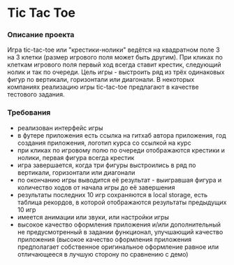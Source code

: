 # Tic Tac Toe

### Описание проекта
Игра tic-tac-toe или "крестики-нолики" ведётся на квадратном поле 3 на 3 клетки (размер игрового поля может быть другим). При кликах по клеткам игрового поля первый ход всегда ставит крестик, следующий нолик и так по очереди. Цель игры - выстроить ряд из трёх одинаковых фигур по вертикали, горизонтали или диагонали.
В некоторых компаниях реализацию игры tic-tac-toe предлагают в качестве тестового задания.

### Требования
- реализован интерфейс игры 
- в футере приложения есть ссылка на гитхаб автора приложения, год создания приложения, логотип курса со ссылкой на курс
- при кликах по игровому полю по очереди отображаются крестики и нолики, первая фигура всегда крестик 
- игра завершается, когда три фигуры выстроились в ряд по вертикали, горизонтали или диагонали 
- по окончанию игры выводится её результат - выигравшая фигура и количество ходов от начала игры до её завершения 
- результаты последних 10 игр сохраняются в local storage, есть таблица рекордов, в которой отображаются результаты предыдущих 10 игр 
- имеется анимации или звуки, или настройки игры 
- высокое качество оформления приложения и/или дополнительный не предусмотренный в задании функционал, улучшающий качество приложения
(высокое качество оформления приложения предполагает собственное оригинальное оформление равное или отличающееся в лучшую сторону по сравнению с демо)
